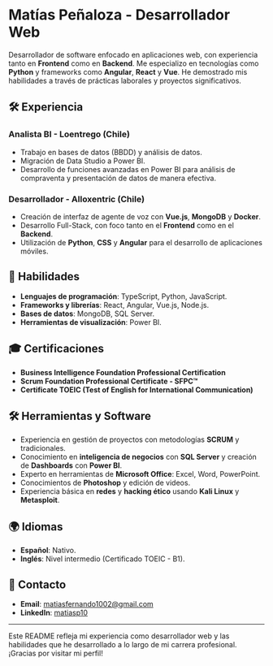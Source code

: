 # Matías Peñaloza - Desarrollador Web

Desarrollador de software enfocado en aplicaciones web, con experiencia tanto en **Frontend** como en **Backend**. Me especializo en tecnologías como **Python** y frameworks como **Angular**, **React** y **Vue**. He demostrado mis habilidades a través de prácticas laborales y proyectos significativos.

## 🛠 Experiencia

### Analista BI - Loentrego (Chile)
- Trabajo en bases de datos (BBDD) y análisis de datos.
- Migración de Data Studio a Power BI.
- Desarrollo de funciones avanzadas en Power BI para análisis de compraventa y presentación de datos de manera efectiva.

### Desarrollador - Alloxentric (Chile)
- Creación de interfaz de agente de voz con **Vue.js**, **MongoDB** y **Docker**.
- Desarrollo Full-Stack, con foco tanto en el **Frontend** como en el **Backend**.
- Utilización de **Python**, **CSS** y **Angular** para el desarrollo de aplicaciones móviles.

## 💼 Habilidades

- **Lenguajes de programación**: TypeScript, Python, JavaScript.
- **Frameworks y librerías**: React, Angular, Vue.js, Node.js.
- **Bases de datos**: MongoDB, SQL Server.
- **Herramientas de visualización**: Power BI.

## 🎓 Certificaciones

- **Business Intelligence Foundation Professional Certification**
- **Scrum Foundation Professional Certificate - SFPC™**
- **Certificate TOEIC (Test of English for International Communication)**

## 🛠 Herramientas y Software

- Experiencia en gestión de proyectos con metodologías **SCRUM** y tradicionales.
- Conocimiento en **inteligencia de negocios** con **SQL Server** y creación de **Dashboards** con **Power BI**.
- Experto en herramientas de **Microsoft Office**: Excel, Word, PowerPoint.
- Conocimientos de **Photoshop** y edición de videos.
- Experiencia básica en **redes** y **hacking ético** usando **Kali Linux** y **Metasploit**.

## 🌍 Idiomas

- **Español**: Nativo.
- **Inglés**: Nivel intermedio (Certificado TOEIC - B1).

## 📧 Contacto

- **Email**: [matiasfernando1002@gmail.com](mailto:matiasfernando1002@gmail.com)
- **LinkedIn**: [matiasp10](https://www.linkedin.com/in/matiasp10/)

---

Este README refleja mi experiencia como desarrollador web y las habilidades que he desarrollado a lo largo de mi carrera profesional. ¡Gracias por visitar mi perfil!
